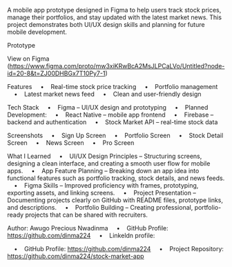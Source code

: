 A mobile app prototype designed in Figma to help users track stock prices, manage their portfolios, and stay updated with the latest market news.
This project demonstrates both UI/UX design skills and planning for future mobile development.

Prototype

View on Figma (https://www.figma.com/proto/mw3xiKRwBcA2MsJLPCaLVo/Untitled?node-id=20-8&t=ZJ00DHBGx7T10Py7-1)


Features
    •    Real-time stock price tracking
    •    Portfolio management
    •    Latest market news feed
    •    Clean and user-friendly design

Tech Stack
    •    Figma – UI/UX design and prototyping
    •    Planned Development:
    •    React Native – mobile app frontend
    •    Firebase – backend and authentication
    •    Stock Market API – real-time stock data
    
Screenshots
    •    Sign Up Screen
    •    Portfolio Screen
    •    Stock Detail Screen
    •    News Screen
    •    Pro Screen

What I Learned
    •    UI/UX Design Principles – Structuring screens, designing a clean interface, and creating a smooth user flow for mobile apps.
    •    App Feature Planning – Breaking down an app idea into functional features such as portfolio tracking, stock details, and news feeds.
    •    Figma Skills – Improved proficiency with frames, prototyping, exporting assets, and linking screens.
    •    Project Presentation – Documenting projects clearly on GitHub with README files, prototype links, and descriptions.
    •    Portfolio Building – Creating professional, portfolio-ready projects that can be shared with recruiters.

Author:
Awugo Precious Nwadinma
    •    GitHub Profile: https://github.com/dinma224
    •    Linkeldn profile:

    •    GitHub Profile: https://github.com/dinma224
    •    Project Repository: https://github.com/dinma224/stock-market-app
